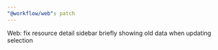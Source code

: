 ```yaml
---
"@workflow/web": patch
---
```


Web: fix resource detail sidebar briefly showing old data when updating selection
